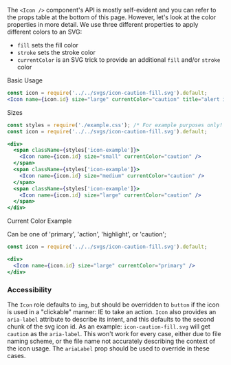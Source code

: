 The `<Icon />` component's API is mostly self-evident and you can refer to the props table at the bottom of this page.
However, let's look at the color properties in more detail.
We use three different properties to apply different colors to an SVG:

- `fill` sets the fill color
- `stroke` sets the stroke color
- `currentColor` is an SVG trick to provide an additional `fill` and/or `stroke` color

Basic Usage

```jsx
const icon = require('../../svgs/icon-caution-fill.svg').default;
<Icon name={icon.id} size="large" currentColor="caution" title="alert icon" />
```
Sizes

```jsx
const styles = require('./example.css'); /* For example purposes only! */
const icon = require('../../svgs/icon-caution-fill.svg').default;

<div>
  <span className={styles['icon-example']}>
    <Icon name={icon.id} size="small" currentColor="caution" />
  </span>
  <span className={styles['icon-example']}>
    <Icon name={icon.id} size="medium" currentColor="caution" />
  </span>
  <span className={styles['icon-example']}>
    <Icon name={icon.id} size="large" currentColor="caution" />
  </span>
</div>
```

Current Color Example

Can be one of 'primary', 'action', 'highlight', or 'caution';

```jsx
const icon = require('../../svgs/icon-caution-fill.svg').default;

<div>
  <Icon name={icon.id} size="large" currentColor="primary" />
</div>
```

### Accessibility

The `Icon` role defaults to `img`, but should be overridden to `button` if the icon is used in a "clickable" manner: IE to take an action. `Icon` also provides an `aria-label` attribute to describe its intent, and this defaults to the second chunk of the svg icon id. As an example: `icon-caution-fill.svg` will get `caution` as the `aria-label`. This won't work for every case, either due to file naming scheme, or the file name not accurately describing the context of the icon usage. The `ariaLabel` prop should be used to override in these cases.
